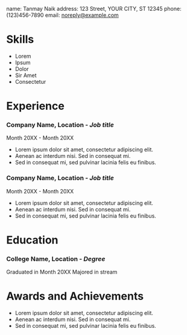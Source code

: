 name: Tanmay Naik
address: 123 Street, YOUR CITY, ST 12345
phone: (123)456-7890
email: noreply@example.com

# Skills
- Lorem
- Ipsum
- Dolor
- Sir Amet
- Consectetur

# Experience

### Company Name, Location - _Job title_

Month 20XX - Month 20XX

* Lorem ipsum dolor sit amet, consectetur adipiscing elit.
* Aenean ac interdum nisi. Sed in consequat mi.
* Sed in consequat mi, sed pulvinar lacinia felis eu finibus.

### Company Name, Location - _Job title_

Month 20XX - Month 20XX

* Lorem ipsum dolor sit amet, consectetur adipiscing elit.
* Aenean ac interdum nisi. Sed in consequat mi.
* Sed in consequat mi, sed pulvinar lacinia felis eu finibus.

# Education

### College Name, Location - _Degree_
Graduated in Month 20XX
Majored in stream

# Awards and Achievements

* Lorem ipsum dolor sit amet, consectetur adipiscing elit.
* Aenean ac interdum nisi. Sed in consequat mi.
* Sed in consequat mi, sed pulvinar lacinia felis eu finibus.